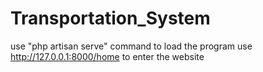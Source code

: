 # Transportation_System

use "php artisan serve" command to load the program
use http://127.0.0.1:8000/home to enter the website
